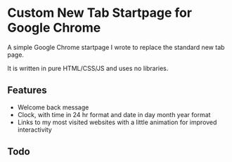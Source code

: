 # Custom New Tab Startpage for Google Chrome

A simple Google Chrome startpage I wrote to replace the standard new tab page.

It is written in pure HTML/CSS/JS and uses no libraries.

## Features

- Welcome back message
- Clock, with time in 24 hr format and date in day month year format
- Links to my most visited websites with a little animation for improved interactivity

## Todo
